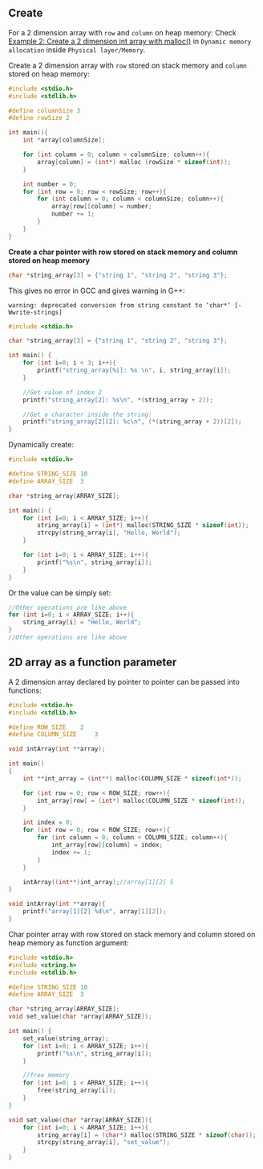 ## Create

For a 2 dimension array with ``row`` and ``column`` on heap memory: Check [Example 2: Create a 2 dimension int array with malloc()](https://github.com/TranPhucVinh/C/blob/master/Physical%20layer/Memory/Dynamic%20memory%20allocation/Using%20stdlib.md) in ``Dynamic memory allocation`` inside ``Physical layer/Memory``.

Create a 2 dimension array with ``row`` stored on stack memory and ``column`` stored on heap memory:

```c
#include <stdio.h>
#include <stdlib.h>

#define columnSize 3
#define rowSize 2

int main(){
	int *array[columnSize];

	for (int column = 0; column < columnSize; column++){
		array[column] = (int*) malloc (rowSize * sizeof(int));
	}

	int number = 0;
	for (int row = 0; row < rowSize; row++){
		for (int column = 0; column < columnSize; column++){
			array[row][column] = number;
			number += 1;
		}
	}
}
```

**Create a char pointer with row stored on stack memory and column stored on heap memory**

```c
char *string_array[3] = {"string 1", "string 2", "string 3"};
```

This gives no error in GCC and gives warning in G++:

```
warning: deprecated conversion from string constant to ‘char*’ [-Wwrite-strings]
```

```c
#include <stdio.h>

char *string_array[3] = {"string 1", "string 2", "string 3"};

int main() {
	for (int i=0; i < 3; i++){
		printf("string_array[%i]: %s \n", i, string_array[i]);
	}

	//Get value of index 2
	printf("string_array[2]: %s\n", *(string_array + 2));

	//Get a character inside the string: 
	printf("string_array[2][2]: %c\n", (*(string_array + 2))[2]);
}
```

Dynamically create:

```c
#include <stdio.h>

#define STRING_SIZE	10
#define ARRAY_SIZE	3

char *string_array[ARRAY_SIZE];

int main() {
	for (int i=0; i < ARRAY_SIZE; i++){
		string_array[i] = (int*) malloc(STRING_SIZE * sizeof(int));
		strcpy(string_array[i], "Hello, World");
	}

	for (int i=0; i < ARRAY_SIZE; i++){
		printf("%s\n", string_array[i]);
	}
}
```


Or the value can be simply set:

```c
//Other operations are like above
for (int i=0; i < ARRAY_SIZE; i++){
	string_array[i] = "Hello, World";
}
//Other operations are like above
```

## 2D array as a function parameter

A 2 dimension array declared by pointer to pointer can be passed into functions:

```c
#include <stdio.h>
#include <stdlib.h>

#define ROW_SIZE 	2
#define COLUMN_SIZE 	3

void intArray(int **array);

int main()
{  
	int **int_array = (int**) malloc(COLUMN_SIZE * sizeof(int*));

	for (int row = 0; row < ROW_SIZE; row++){
		int_array[row] = (int*) malloc(COLUMN_SIZE * sizeof(int));
	}

	int index = 0;
	for (int row = 0; row < ROW_SIZE; row++){
		for (int column = 0; column < COLUMN_SIZE; column++){
			int_array[row][column] = index;
			index += 1;
		}	
	}

	intArray((int**)int_array);//array[1][2] 5
}

void intArray(int **array){
	printf("array[1][2] %d\n", array[1][2]);
}
```

Char pointer array with row stored on stack memory and column stored on heap memory as function argument:

```c
#include <stdio.h>
#include <string.h>
#include <stdlib.h>

#define STRING_SIZE	10
#define ARRAY_SIZE	3

char *string_array[ARRAY_SIZE];
void set_value(char *array[ARRAY_SIZE]);

int main() {
	set_value(string_array);
	for (int i=0; i < ARRAY_SIZE; i++){
		printf("%s\n", string_array[i]);
	}

    //free memory
    for (int i=0; i < ARRAY_SIZE; i++){
		free(string_array[i]);
	}
}

void set_value(char *array[ARRAY_SIZE]){
	for (int i=0; i < ARRAY_SIZE; i++){
        string_array[i] = (char*) malloc(STRING_SIZE * sizeof(char));
        strcpy(string_array[i], "set_value");
	}
}
```
